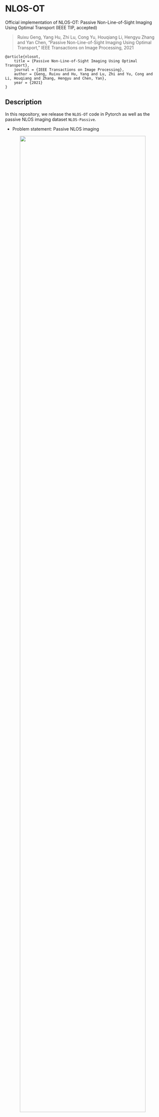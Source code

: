 # NLOS-OT

Official implementation of NLOS-OT: Passive Non-Line-of-Sight Imaging Using Optimal Transport (IEEE TIP, accepted)

> Ruixu Geng, Yang Hu, Zhi Lu, Cong Yu, Houqiang Li, Hengyu Zhang and Yan Chen, “Passive Non-Line-of-Sight Imaging Using Optimal Transport,” IEEE Transactions on Image Processing, 2021

```
@article{nlosot,
	title = {Passive Non-Line-of-Sight Imaging Using Optimal Transport},
	journal = {IEEE Transactions on Image Processing},
	author = {Geng, Ruixu and Hu, Yang and Lu, Zhi and Yu, Cong and Li, Houqiang and Zhang, Hengyu and Chen, Yan},
	year = {2021}
}
```

## Description

In this repository, we release the ``NLOS-OT`` code in Pytorch as well as the passive NLOS imaging dataset ``NLOS-Passive``.

- Problem statement: Passive NLOS imaging
<p align="center"><img width="90%" src="pic/problem_statement.jpg" /></p>

- NLOS-OT architecture
<p align="center"><img width="90%" src="pic/NLOS-OT.jpg" /></p>

- The reconstruction results of NLOS-OT trained by specific dataset without partial occluder
<p align="center"><img width="90%" src="pic/results_specific.jpg" /></p>

- The generalization results of NLOS-OT trained by dataset only from [STL-10](https://cs.stanford.edu/~acoates/stl10/) with unknown partial occluder 
<p align="center"><img width="90%" src="pic/generalization.jpg" /></p>
<p align="center"><img width="90%" src="pic/generalization_2.jpg" /></p>

## Installation

1. install required packages

2. clone the repo


## Prepare Data

1. Download dataset

You can download each group in NLOS-Passive through the link below. Please note that a compressed package (.zip or .z01+.zip) represents a group of measured data.

link：https://pan.baidu.com/s/19Q48BWm1aJQhIt6BF9z-uQ 

code：j3p2

For more information about this dataset, please see [Dataset Description](/Dataset/NLOS-Passive.md). If the link fails, please feel free to contact us.

> In the following content, we will take the partially occluded dataset on STL-10 (i.e., NLOS_Passive/STL-10/stl10_dark_1_d100_occluder.zip) as an example to illustrate the training and testing process. The dataset also contains test data from other data (MNIST, supermodel faces and real scenes), which can be used to evaluate the generalization ability of NLOS-OT.

>> Similarly, you can also use other datasets to complete training and testing according to the content below.

2. Organize the files structure of the dataset

	+ Unzip the dataset

	The size of a group projection dataset on STL-10 is about 30GB, which exceeds the maximum limit of Baiduyun. Therefore, we divided each group of data into two compressed packages (.z01 and .zip). You can decompress with
	
	```bash
	cd /pathtodataset/
	zip -s 0 stl10_dark_1_d100_occluder.zip --out stl10_dark_1_d100_occluder_single.zip
	unzip stl10_dark_1_d100_occluder_single.zip
	# delete temp zip
	rm -rf ./stl10_dark_1_d100_occluder_single.zip
	# rename the folder
	mkdir ./C_dark_1_d100_occluder/
	mv ./pro ./C_dark_1_d100_occluder/train
	```

	The GT folder can be obtained by 
	```bash
	# Download gt zip. e.g., GT_stl10_allimages.zip
	# unzip and rename
	unzip GT_stl10_allimages.zip
	mkdir ./B/
	mv ./GT_stl10_allimages ./B/train
	```

	+ Organize the dataset (rename and move)

		We recommend organizing the data files according to the following structure:

		```
		.
		├── B
		│   └── train
		│   	└── 1.png
		│   	...
		├── C_dark_1_d100_wall
		│   └── train
		│   	└── 1.png
		│   	...
		├── C_dark_2_d100_wall
		│   └── train
		│   	└── 1.png
		│   	...
		└── test 
			├── C_dark_1_d100_wall_test
			│   	└── 2.png
			│   	...
			├── C_dark_1_d100_wall_val
			│   	└── 3.png
			│   	...
			├── C_dark_2_d100_wall_test
			│   	└── 2.png
			│   	...
			├── C_dark_2_d100_wall_val
			│   	└── 3.png
			│   	...
			├── gt_test
			│   	└── 2.png
			│   	...
			└── gt_val
			    	└── 3.png
			    	...
		```

		In our paper, we organize the data files using the following commands:

		+ For STL-10 (including real-world images)
		```bash
		# gt
		mkdir ./stl10_genera/chaomo_withstl10
		mkdir ./stl10_genera/MNIST_withstl10
		mkdir ./stl10_genera/real_withstl10
		mkdir ./test/gt_test
		mkdir ./test/gt_val

		mv ./B/train/*11.png ./test/gt_val
		mv ./B/train/*31.png ./test/gt_val
		mv ./B/train/*51.png ./test/gt_val
		mv ./B/train/*71.png ./test/gt_val

		mv ./B/train/*21.png ./test/gt_test
		mv ./B/train/*41.png ./test/gt_test
		mv ./B/train/*61.png ./test/gt_test
		mv ./B/train/*81.png ./test/gt_test

		mv ./B/train/testchaomo* ./stl10_genera/chaomo_withstl10
		mv ./B/train/testmnist* ./stl10_genera/MNIST_withstl10
		mv ./B/train/testreal* ./stl10_genera/real_withstl10


		# projection images
		mkdir ./stl10_genera/C_dark_1_d100_occluder_test
		mkdir ./stl10_genera/C_dark_1_d100_occluder_test/real
		mkdir ./stl10_genera/C_dark_1_d100_occluder_test/MNIST
		mkdir ./stl10_genera/C_dark_1_d100_occluder_test/chaomo
		mkdir ./test/C_dark_1_d100_occluder_test
		mkdir ./test/C_dark_1_d100_occluder_val


		mv ./C_dark_1_d100_occluder/testreal* ./stl10_genera/C_dark_1_d100_occluder_test/real
		mv ./C_dark_1_d100_occluder/testmnist* ./stl10_genera/C_dark_1_d100_occluder_test/MNIST
		mv ./C_dark_1_d100_occluder/testchaomo* ./stl10_genera/C_dark_1_d100_occluder_test/chaomo

		mv ./C_dark_1_d100_occluder/*11.png ./test/C_dark_1_d100_occluder_val
		mv ./C_dark_1_d100_occluder/*31.png ./test/C_dark_1_d100_occluder_val
		mv ./C_dark_1_d100_occluder/*51.png ./test/C_dark_1_d100_occluder_val
		mv ./C_dark_1_d100_occluder/*71.png ./test/C_dark_1_d100_occluder_val

		mv ./C_dark_1_d100_occluder/*21.png ./test/C_dark_1_d100_occluder_test
		mv ./C_dark_1_d100_occluder/*41.png ./test/C_dark_1_d100_occluder_test
		mv ./C_dark_1_d100_occluder/*61.png ./test/C_dark_1_d100_occluder_test
		mv ./C_dark_1_d100_occluder/*81.png ./test/C_dark_1_d100_occluder_test
		```


		+ For supermodel faces / MNIST / anime faces

		```bash
		# gt
		mkdir ./test/gt_test
		mkdir ./test/gt_val

		mv ./B/train/5* ./test/gt_val

		mv ./test/C_dark_1_d100_wall_val/51* ./test/gt_test
		mv ./test/C_dark_1_d100_wall_val/55* ./test/gt_test
		mv ./test/C_dark_1_d100_wall_val/59* ./test/gt_test
		# projection images
		mkdir ./test/C_dark_1_d100_wall_test
		mkdir ./test/C_dark_1_d100_wall_val

		mv ./C_dark_1_d100_wall/train/5* ./test/C_dark_1_d100_wall_val

		mv ./test/C_dark_1_d100_wall_val/51* ./test/C_dark_1_d100_wall_test
		mv ./test/C_dark_1_d100_wall_val/55* ./test/C_dark_1_d100_wall_test
		mv ./test/C_dark_1_d100_wall_val/59* ./test/C_dark_1_d100_wall_test
		```

		The above structure can be applied to the training command we provided. You can also customize your own file structure and modify the corresponding parameters (--datarootTarget, --datarootData, --datarootValTarget, --datarootValData) in the command.

## Demo / Evaluate

Before that, you should have installed the required packages and organized the data set according to the appropriate file structure.

1. Download pretrained pth

2. run the test.py


## Train

Before that, you should have installed the required packages and organized the data set according to the appropriate file structure.


## Citation
- Feel free to use the dataset / code, but please cite:

	- Ruixu Geng, Yang Hu, Zhi Lu, Cong Yu, Houqiang Li, Hengyu Zhang and Yan Chen, “Passive Non-Line-of-Sight Imaging Using Optimal Transport,” IEEE Transactions on Image Processing, 2021

	```
	@article{nlosot,
	author={Geng, Ruixu and Hu, Yang and Lu, Zhi and Yu, Cong and Li, Houqiang and Zhang, Hengyu and Chen, Yan},
	journal={IEEE Transactions on Image Processing}, 
	title={Passive Non-Line-of-Sight Imaging Using Optimal Transport}, 
	year={2021},
	volume={},
	number={},
	pages={1-1},
	doi={10.1109/TIP.2021.3128312}}
	```

- You may also be interested in our review article: 

	- Ruixu Geng, Yang Hu, and Yan Chen, “Recent Advances on Non-Line-of-Sight Imaging: Conventional Physical Models, Deep Learning, and New Scenes,” APSIPA Transactions on Signal and Information Processing, 2021


	If you think it is helpful, please consider citing

	```
	@article{RecentAdvancesNLOS,
		author    = {Geng, Ruixu and Hu, Yang and Chen, Yan},
		title     = {Recent Advances on Non-Line-of-Sight Imaging: Conventional Physical Models, Deep Learning, and New Scenes},
		journal   = {APSIPA Transactions on Signal and Information Processing},
		year      = {2021}
	}
	```
- You might also be interested in our latest work, which effectively handles multiple light transport conditions with a single network: Jiarui Zhang, Ruixu Geng, Xiaolong Du, Yan Chen, Houqiang Li, Yang Hu, "Passive Non-Line-of-Sight Imaging with Light Transport Modulation", IEEE TIP, 2024. If you think it is helpful, please consider citing

	```
	  @ARTICLE{nlosltm,
	author={Zhang, Jiarui and Geng, Ruixu and Du, Xiaolong and Chen, Yan and Li, Houqiang and Hu, Yang},
	journal={IEEE Transactions on Image Processing}, 
	title={Passive Non-Line-of-Sight Imaging with Light Transport Modulation}, 
	year={2024},
	volume={},
	number={},
	pages={1-1},
	keywords={Imaging;Image reconstruction;Nonlinear optics;Image restoration;Relays;Image resolution;Degradation;Computational modeling;Cameras;Surface reconstruction;Non-line-of-sight imaging;light transport conditions},
	doi={10.1109/TIP.2024.3518097}}
	```


- We thank the following great works:

	- [DeblurGAN](https://github.com/KupynOrest/DeblurGAN), [pix2pix](https://github.com/phillipi/pix2pix): Our code is based on the framework provided by the two repos.

	- [IntroVAE](https://proceedings.neurips.cc/paper/2018/hash/093f65e080a295f8076b1c5722a46aa2-Abstract.html): The encoder and decoder in NLOS-OT are based on IntroVAE.

	- [AE-OT](https://openreview.net/forum?id=HkldyTNYwH), [AEOT-GAN](https://arxiv.org/abs/2001.03698): The idea of using OT to complete passive NLOS imaging tasks in NLOS-OT comes from the two works.
